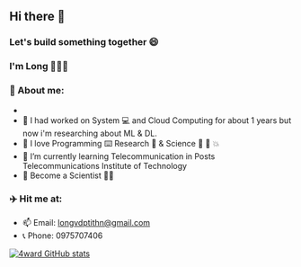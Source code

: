 ## Hi there 👋 
### Let's build something together 😄 

### I'm Long 🐉🐉🐉

### 📃 About me:
- 
- 🔭 I had worked on System 💻 and Cloud Computing for about 1 years but now i'm researching about ML & DL.
- 🧠 I love Programming ⌨️ Research 🔎 & Science 🧑‍ 🔬 💥
- 🌱 I’m currently learning Telecommunication in Posts Telecommunications Institute of Technology
- 🚀 Become a Scientist 👨‍🔬

### ✈️ Hit me at:
- 📫 Email: longvdptithn@gmail.com
- 📞 Phone: 0975707406 

[![4ward GitHub stats](https://github-readme-stats.vercel.app/api?username=4ward110)](https://github.com/anuraghazra/github-readme-stats)
